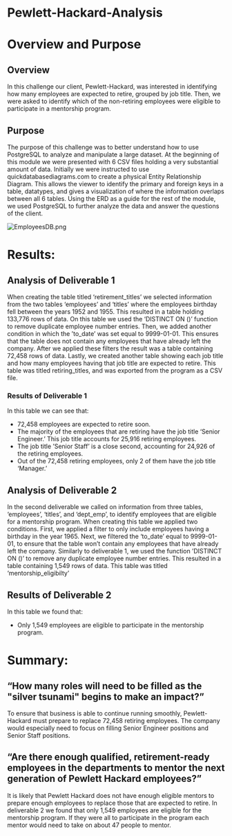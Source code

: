 # Pewlett-Hackard-Analysis
# Overview and Purpose 

## Overview
In this challenge our client, Pewlett-Hackard, was interested in identifying how many employees are expected to retire, grouped by job title. Then, we were asked to identify which of the non-retiring employees were eligible to participate in a mentorship program.

## Purpose
The purpose of this challenge was to better understand how to use PostgreSQL to analyze and manipulate a large dataset. At the beginning of this module we were presented with 6 CSV files holding a very substantial amount of data. Initially we were instructed to use quickdatabasediagrams.com to create a physical Entity Relationship Diagram. This allows the viewer to identify the primary and foreign keys in a table, datatypes, and gives a visualization of where the information overlaps between all 6 tables. Using the ERD as a guide for the rest of the module, we used PostgreSQL to further analyze the data and answer the questions of the client.

![EmployeesDB.png](Pewlett-Hackard-Analysis/Analysis/EmployeesDB.png)

# Results:
## Analysis of Deliverable 1
When creating the table titled ‘retirement_titles’ we selected information from the two tables ‘employees’ and ‘titles’ where the employees birthday fell between the years 1952 and 1955. This resulted in a table holding 133,776 rows of data. On this table we used the ‘DISTINCT ON ()’ function to remove duplicate employee number entries. Then, we added another condition in which the ’to_date’ was set equal to 9999-01-01. This ensures that the table does not contain any employees that have already left the company. After we applied these filters the result was a table containing 72,458 rows of data. 
Lastly, we created another table showing each job title and how many employees having that job title are expected to retire. This table was titled retiring_titles, and was exported from the program as a CSV file.
### Results of Deliverable 1
In this table we can see that:
- 72,458 employees are expected to retire soon. 
- The majority of the employees that are retiring have the job title ‘Senior Engineer.’ This job title accounts for 25,916 retiring employees. 
- The job title ’Senior Staff’ is a close second, accounting for 24,926 of the retiring employees.
- Out of the 72,458 retiring employees, only 2 of them have the job title ‘Manager.’ 

## Analysis of Deliverable 2
In the second deliverable we called on information from three tables, ‘employees’, ‘titles’, and ‘dept_emp’, to identify employees that are eligible for a mentorship program. When creating this table we applied two conditions. First, we applied a filter to only include employees having a birthday in the year 1965. Next, we filtered the ‘to_date’ equal to 9999-01-01, to ensure that the table won’t contain any employees that have already left the company. Similarly to deliverable 1, we used the function ’DISTINCT ON ()’ to remove any duplicate employee number entries.
 This resulted in a table containing 1,549 rows of data. This table was titled ‘mentorship_eligibilty’
## Results of Deliverable 2
In this table we found that:
- Only 1,549 employees are eligible to participate in the mentorship program. 


# Summary:
## “How many roles will need to be filled as the "silver tsunami" begins to make an impact?”
To ensure that business is able to continue running smoothly, Pewlett-Hackard must prepare to replace 72,458 retiring employees. The company would especially need to focus on filling Senior Engineer positions and Senior Staff positions.

## “Are there enough qualified, retirement-ready employees in the departments to mentor the next generation of Pewlett Hackard employees?”
It is likely that Pewlett Hackard does not have enough eligible mentors to prepare enough employees to replace those that are expected to retire. In deliverable 2 we found that only 1,549 employees are eligible for the mentorship program. If they were all to participate in the program each mentor would need to take on about 47 people to mentor. 
